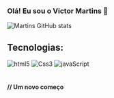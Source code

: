 ### Olá! Eu sou o Victor Martins 👾

![Martins GitHub stats](https://github-readme-stats.vercel.app/api?username=Sr-MARTINS&show_icons=true&theme=transparent)

## Tecnologias:

<div>
    <img alt="html5" src="https://img.shields.io/badge/HTML5-E34F26?style=for-the-badge&logo=html5&logoColor=white">
    <img alt="Css3" src="https://img.shields.io/badge/CSS3-1572B6?style=for-the-badge&logo=css3&logoColor=white">
    <img alt="javaScript" src="https://img.shields.io/badge/JavaScript-323330?style=for-the-badge&logo=javascript&logoColor=F7DF1E">
 </div> <br>

#### // Um novo começo
